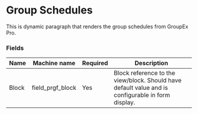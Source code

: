# Group Schedules

This is dynamic paragraph that renders the group schedules from GroupEx Pro.

### Fields

| Name  | Machine name | Required | Description |
| ------------- | ------------- | ------------- | ------------- |
| Block | field\_prgf_block | Yes | Block reference to the view/block. Should have default value and is configurable in form display. |

